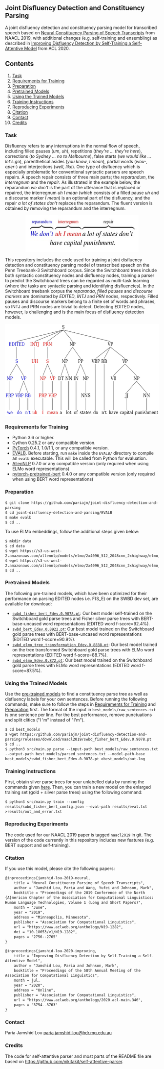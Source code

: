 Joint Disfluency Detection and Constituency Parsing
------------------------------------------------------------
A joint disfluency detection and constituency parsing model for transcribed speech based on [Neural Constituency Parsing of Speech Transcripts](https://www.aclweb.org/anthology/N19-1282) from NAACL 2019, with additional changes (e.g. self-training and ensembling) as described in [Improving Disfluency Detection by Self-Training a Self-Attentive Model](https://www.aclweb.org/anthology/2020.acl-main.346/) from ACL 2020.

## Contents
1. [Task](#task)
2. [Requirements for Training](#requirements-for-training)
3. [Preparation](#preparation)
4. [Pretrained Models](#pretrained-models)
5. [Using the Trained Models](#using-the-trained-models)
6. [Training Instructions](#training-instructions)
7. [Reproducing Experiments](#reproducing-experiments)
8. [Citation](#citation)
9. [Contact](#contact)
10. [Credits](#credits)

### Task
Disfluency refers to any interruptions in the normal flow of speech, including filled pauses (*um*, *uh*), repetitions (*they're ... they're here*), corrections (*to Sydney ... no to Melbourne*), false starts (*we would like ... let's go*), parenthetical asides (*you know*, *I mean*), partial words (*wou-*, *oper-*) and interjections (*well*, *like*). One type of disfluency which is especially problematic for conventional syntactic parsers are speech repairs. A speech repair consists of three main parts; the *reparandum*, the *interregnum* and the *repair*. As illustrated in the example below, the reparandum *we don't* is the part of the utterance that is replaced or repaired, the interregnum *uh I mean* (which consists of a filled pause *uh* and a discourse marker *I mean*) is an optional part of the disfluency, and the repair *a lot of states don't* replaces the reparandum. The fluent version is obtained by removing the reparandum and the interregnum.

<p align="center">
  <img src="img/flat-ex.jpg" width=370 height=120>
</p>

This repository includes the code used for training a joint disfluency detection and constituency parsing model of transcribed speech on the Penn Treebank-3 Switchboard corpus. Since the Switchboard trees include both syntactic constituency nodes and disfluency nodes, training a parser to predict the Switchboard trees can be regarded as multi-task learning (where the tasks are syntactic parsing and identifying disfluencies). In the Switchboard treebank corpus the *reparanda*, *filled pauses* and *discourse markers* are dominated by *EDITED*, *INTJ* and *PRN* nodes, respectively. Filled pauses and discourse markers belong to a finite set of words and phrases, so INTJ and PRN nodes are trivial to detect. Detecting EDITED nodes, however, is challenging and is the main focus of disfluency detection models.

<p align="center">
  <img src="img/tree-ex.jpg" width=550 height=300>
</p>

### Requirements for Training
* Python 3.6 or higher.
* Cython 0.25.2 or any compatible version.
* [PyTorch](http://pytorch.org/) 0.4.1, 1.0/1.1, or any compatible version.
* [EVALB](http://nlp.cs.nyu.edu/evalb/). Before starting, run `make` inside the `EVALB/` directory to compile an `evalb` executable. This will be called from Python for evaluation.
* [AllenNLP](http://allennlp.org/) 0.7.0 or any compatible version (only required when using ELMo word representations)
* [pytorch-pretrained-bert](https://github.com/huggingface/pytorch-pretrained-BERT) 0.4.0 or any compatible version (only required when using BERT word representations)

### Preparation
```
$ git clone https://github.com/pariajm/joint-disfluency-detection-and-parsing
$ cd joint-disfluency-detection-and-parsing/EVALB
$ make evalb
$ cd .. 
```
To use ELMo embeddings, follow the additional steps given below:
```
$ mkdir data
$ cd data
$ wget https://s3-us-west-2.amazonaws.com/allennlp/models/elmo/2x4096_512_2048cnn_2xhighway/elmo_2x4096_512_2048cnn_2xhighway_options.json
$ wget https://s3-us-west-2.amazonaws.com/allennlp/models/elmo/2x4096_512_2048cnn_2xhighway/elmo_2x4096_512_2048cnn_2xhighway_weights.hdf5
$ cd ..
```
### Pretrained Models
The following pre-trained models, which have been optimized for their performance on parsing EDITED nodes i.e. F(S_E) on the SWBD dev set, are available for download:
* [`swbd_fisher_bert_Edev.0.9078.pt`](https://github.com/pariajm/joint-disfluency-detector-and-parser/releases/download/naacl2019/swbd_fisher_bert_Edev.0.9078.pt): Our best model self-trained on the Switchboard gold parse trees and Fisher silver parse trees with BERT-base-uncased word representations (EDITED word f-score=92.4%).
* [`swbd_bert_Edev.0.8922.pt`](https://github.com/pariajm/joint-disfluency-detector-and-parser/releases/download/naacl2019/swbd_bert_Edev.0.8922.pt): Our best model trained on the Switchboard gold parse trees with BERT-base-uncased word representations (EDITED word f-score=90.9%).
* [`swbd_elmo_tree_transformation_Edev.0.8838.pt`](https://github.com/pariajm/joint-disfluency-detector-and-parser/releases/download/naacl2019/swbd_elmo_tree_transformation_Edev.0.8838.pt): Our best model trained on the tree transformed Switchboard gold parse trees with ELMo word representations (EDITED word f-score=88.7%).
* [`swbd_elmo_Edev.0.872.pt`](https://github.com/pariajm/joint-disfluency-detector-and-parser/releases/download/naacl2019/swbd_elmo_Edev.0.872.pt): Our best model trained on the Switchboard gold parse trees with ELMo word representations (EDITED word f-score=87.5%).

### Using the Trained Models
Use the [pre-trained models](#pretrained-models) to find a constituency parse tree as well as disfluency labels for your own sentences. Before running the following commands, make sure to follow the steps in [Requirements for Training](#requirements-for-training) and [Preparation](#preparation) first. The format of the input in `best_models/raw_sentences.txt` is one sentence per line. For the best performance, remove punctuations and split clitics ("I 'm" instead of "I'm"). 

```
$ cd best_models
$ wget https://github.com/pariajm/joint-disfluency-detection-and-parsing/releases/download/naacl2019/swbd_fisher_bert_Edev.0.9078.pt
$ cd ..
$ python3 src/main.py parse --input-path best_models/raw_sentences.txt --output-path best_models/parsed_sentences.txt --model-path-base best_models/swbd_fisher_bert_Edev.0.9078.pt >best_models/out.log
```

### Training Instructions
First, obtain silver parse trees for your unlabelled data by running the commands given [here](#using-the-trained-models). Then, you can train a new model on the enlarged training set (gold + silver parse trees) using the following command:
  
```
$ python3 src/main.py train --config results/swbd_fisher_bert_config.json --eval-path results/eval.txt >results/out_and_error.txt
```

### Reproducing Experiments
The code used for our NAACL 2019 paper is tagged `naacl2019` in git. The version of the code currently in this repository includes new features (e.g. BERT support and self-training).

### Citation
If you use this model, please cite the following papers:
```
@inproceedings{jamshid-lou-2019-neural,
    title = "Neural Constituency Parsing of Speech Transcripts",
    author = "Jamshid Lou, Paria and Wang, Yufei and Johnson, Mark",
    booktitle = "Proceedings of the 2019 Conference of the North {A}merican Chapter of the Association for Computational Linguistics: Human Language Technologies, Volume 1 (Long and Short Papers)",
    month = "June",
    year = "2019",
    address = "Minneapolis, Minnesota",
    publisher = "Association for Computational Linguistics",
    url = "https://www.aclweb.org/anthology/N19-1282",
    doi = "10.18653/v1/N19-1282",
    pages = "2756--2765"
}
```

```
@inproceedings{jamshid-lou-2020-improving,
    title = "Improving Disfluency Detection by Self-Training a Self-Attentive Model",
    author = "Jamshid Lou, Paria and Johnson, Mark",
    booktitle = "Proceedings of the 58th Annual Meeting of the Association for Computational Linguistics",
    month = jul,
    year = "2020",
    address = "Online",
    publisher = "Association for Computational Linguistics",
    url = "https://www.aclweb.org/anthology/2020.acl-main.346",
    pages = "3754--3763"
}
```

### Contact
Paria Jamshid Lou <paria.jamshid-lou@hdr.mq.edu.au>

 
### Credits
The code for self-attentive parser and most parts of the README file are based on https://github.com/nikitakit/self-attentive-parser.


